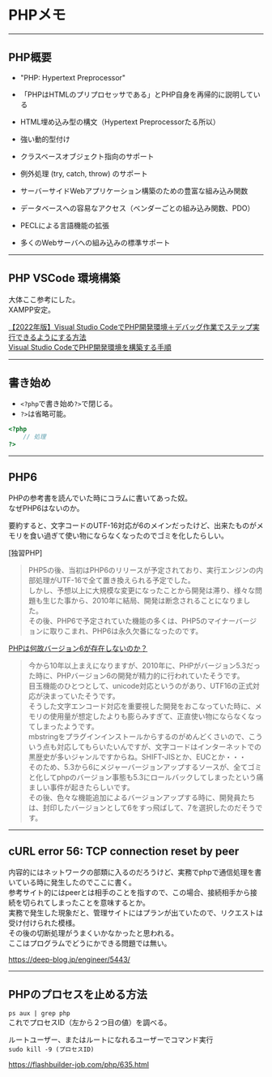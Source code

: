 # PHPメモ

---

## PHP概要

- "PHP: Hypertext Preprocessor"  
- 「PHPはHTMLのプリプロセッサである」とPHP自身を再帰的に説明している  
- HTML埋め込み型の構文（Hypertext Preprocessorたる所以）  
- 強い動的型付け  
- クラスベースオブジェクト指向のサポート  
- 例外処理 (try, catch, throw) のサポート  

- サーバーサイドWebアプリケーション構築のための豊富な組み込み関数  
- データベースへの容易なアクセス（ベンダーごとの組み込み関数、PDO）  
- PECLによる言語機能の拡張  
- 多くのWebサーバへの組み込みの標準サポート  

---

## PHP VSCode 環境構築

大体ここ参考にした。  
XAMPP安定。  

[【2022年版】Visual Studio CodeでPHP開発環境＋デバッグ作業でステップ実行できるようにする方法](https://my-web-note.com/vscode-php-develop-debug/)  
[Visual Studio CodeでPHP開発環境を構築する手順](https://zhuzhuming.com/technology/vscode_phpdebugenv/)  

---

## 書き始め

- `<?php`で書き始め`?>`で閉じる。  
- `?>`は省略可能。  

``` php
<?php
    // 処理
?>
```

---

## PHP6

PHPの参考書を読んでいた時にコラムに書いてあった奴。  
なぜPHP6はないのか。

要約すると、文字コードのUTF-16対応が6のメインだったけど、出来たものがメモリを食い過ぎて使い物にならなくなったのでゴミを化したらしい。  

[独習PHP]  
>PHP5の後、当初はPHP6のリリースが予定されており、実行エンジンの内部処理がUTF-16で全て置き換えられる予定でした。  
しかし、予想以上に大規模な変更になったことから開発は滞り、様々な問題も生じた事から、2010年に結局、開発は断念されることになりました。  
その後、PHP6で予定されていた機能の多くは、PHP5のマイナーバージョンに取りこまれ、PHP6は永久欠番になったのです。  

[PHPは何故バージョン6が存在しないのか？](https://wordpress.ideacompo.com/?p=16906)  
>今から10年以上まえになりますが、2010年に、PHPがバージョン5.3だった時に、PHPバージョン6の開発が精力的に行われていたそうです。  
目玉機能のひとつとして、unicode対応というのがあり、UTF16の正式対応が決まっていたそうです。  
そうした文字エンコード対応を重要視した開発をおこなっていた時に、メモリの使用量が想定したよりも膨らみすぎて、正直使い物にならなくなってしまったようです。  
mbstringをプラグインインストールからするのがめんどくさいので、こういう点も対応してもらいたいんですが、文字コードはインターネットでの黒歴史が多いジャンルですからね。SHIFT-JISとか、EUCとか・・・  
そのため、5.3から6にメジャーバージョンアップするソースが、全てゴミと化してphpのバージョン事態も5.3にロールバックしてしまったという痛ましい事件が起きたらしいです。  
その後、色々な機能追加によるバージョンアップする時に、開発員たちは、封印したバージョンとして6をすっ飛ばして、7を選択したのだそうです。  

---

## cURL error 56: TCP connection reset by peer

内容的にはネットワークの部類に入るのだろうけど、実務でphpで通信処理を書いている時に発生したのでここに書く。  
参考サイト的にはpeerとは相手のことを指すので、この場合、接続相手から接続を切られてしまったことを意味するとか。  
実務で発生した現象だと、管理サイトにはプランが出ていたので、リクエストは受け付けられた模様。  
その後の切断処理がうまくいかなかったと思われる。  
ここはプログラムでどうにかできる問題では無い。  

<https://deep-blog.jp/engineer/5443/>  

---

## PHPのプロセスを止める方法

`ps aux | grep php`  
これでプロセスID（左から２つ目の値）を調べる。  

ルートユーザー、またはルートになれるユーザーでコマンド実行  
`sudo kill -9 (プロセスID)`  

<https://flashbuilder-job.com/php/635.html>

